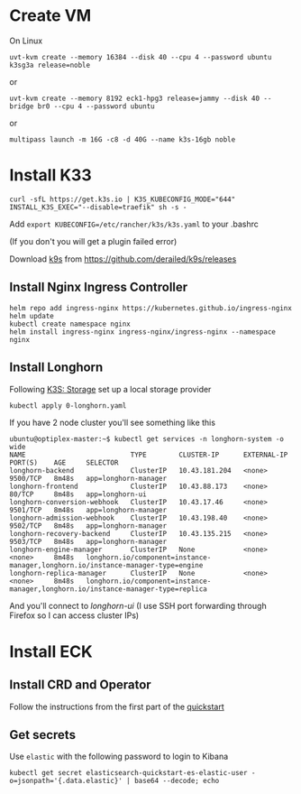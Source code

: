 # Create VM

On Linux

```
uvt-kvm create --memory 16384 --disk 40 --cpu 4 --password ubuntu k3sg3a release=noble
```

or

```
uvt-kvm create --memory 8192 eck1-hpg3 release=jammy --disk 40 --bridge br0 --cpu 4 --password ubuntu

```

or 

```
multipass launch -m 16G -c8 -d 40G --name k3s-16gb noble
```


# Install K33

```
curl -sfL https://get.k3s.io | K3S_KUBECONFIG_MODE="644" INSTALL_K3S_EXEC="--disable=traefik" sh -s -
```

Add `export KUBECONFIG=/etc/rancher/k3s/k3s.yaml` to your .bashrc

(If you don't you will get a plugin failed error)

Download [k9s](https://k9scli.io/) from https://github.com/derailed/k9s/releases

## Install Nginx Ingress Controller

```
helm repo add ingress-nginx https://kubernetes.github.io/ingress-nginx
helm update
kubectl create namespace nginx
helm install ingress-nginx ingress-nginx/ingress-nginx --namespace nginx
```




## Install Longhorn

Following [K3S: Storage](https://docs.k3s.io/storage) set up a local storage provider

```
kubectl apply 0-longhorn.yaml 
```
If you have 2 node cluster you'll see something like this

```
ubuntu@optiplex-master:~$ kubectl get services -n longhorn-system -o wide
NAME                          TYPE        CLUSTER-IP      EXTERNAL-IP   PORT(S)    AGE     SELECTOR
longhorn-backend              ClusterIP   10.43.181.204   <none>        9500/TCP   8m48s   app=longhorn-manager
longhorn-frontend             ClusterIP   10.43.88.173    <none>        80/TCP     8m48s   app=longhorn-ui
longhorn-conversion-webhook   ClusterIP   10.43.17.46     <none>        9501/TCP   8m48s   app=longhorn-manager
longhorn-admission-webhook    ClusterIP   10.43.198.40    <none>        9502/TCP   8m48s   app=longhorn-manager
longhorn-recovery-backend     ClusterIP   10.43.135.215   <none>        9503/TCP   8m48s   app=longhorn-manager
longhorn-engine-manager       ClusterIP   None            <none>        <none>     8m48s   longhorn.io/component=instance-manager,longhorn.io/instance-manager-type=engine
longhorn-replica-manager      ClusterIP   None            <none>        <none>     8m48s   longhorn.io/component=instance-manager,longhorn.io/instance-manager-type=replica
```

And you'll connect to *longhorn-ui* (I use SSH port forwarding through Firefox so I can access cluster IPs)

# Install ECK

## Install CRD and Operator

Follow the instructions from the first part of the [quickstart](https://www.elastic.co/guide/en/cloud-on-k8s/current/k8s-deploy-eck.html)

## Get secrets

Use `elastic` with the following password to login to Kibana

```
kubectl get secret elasticsearch-quickstart-es-elastic-user -o=jsonpath='{.data.elastic}' | base64 --decode; echo
```

